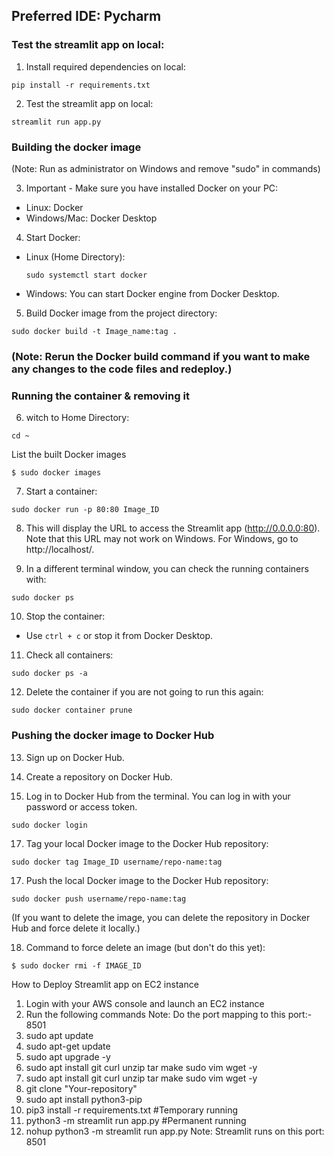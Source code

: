 ## Preferred IDE: Pycharm

### Test the streamlit app on local:

1. Install required dependencies on local:

```commandline
pip install -r requirements.txt
```


2. Test the streamlit app on local:

```
streamlit run app.py
```


### Building the docker image

(Note: Run as administrator on Windows and remove "sudo" in commands)

3. Important - Make sure you have installed Docker on your PC:
- Linux: Docker
- Windows/Mac: Docker Desktop

4. Start Docker:
- Linux (Home Directory):
  ```
  sudo systemctl start docker
  ```
- Windows: You can start Docker engine from Docker Desktop.

5. Build Docker image from the project directory:

```commandline
sudo docker build -t Image_name:tag .
```

### (Note: Rerun the Docker build command if you want to make any changes to the code files and redeploy.)

### Running the container & removing it

6. witch to Home Directory:

```
cd ~
```
List the built Docker images
```
$ sudo docker images
```

7. Start a container:
```commandline
sudo docker run -p 80:80 Image_ID
```

8. This will display the URL to access the Streamlit app (http://0.0.0.0:80). Note that this URL may not work on Windows. For Windows, go to http://localhost/.

9. In a different terminal window, you can check the running containers with:
```
sudo docker ps
```

10. Stop the container:
 - Use `ctrl + c` or stop it from Docker Desktop.

11. Check all containers:
 ```
 sudo docker ps -a
 ```

12. Delete the container if you are not going to run this again:
 ```
 sudo docker container prune
 ```

### Pushing the docker image to Docker Hub

13. Sign up on Docker Hub.

14. Create a repository on Docker Hub.

15. Log in to Docker Hub from the terminal. You can log in with your password or access token.
```
sudo docker login
```

17. Tag your local Docker image to the Docker Hub repository:
 ```
 sudo docker tag Image_ID username/repo-name:tag
 ```

17. Push the local Docker image to the Docker Hub repository:
 ```
 sudo docker push username/repo-name:tag
 ```

(If you want to delete the image, you can delete the repository in Docker Hub and force delete it locally.)

18. Command to force delete an image (but don't do this yet):
 ```
 $ sudo docker rmi -f IMAGE_ID
 ```
How to Deploy Streamlit app on EC2 instance
1. Login with your AWS console and launch an EC2 instance
2. Run the following commands
Note: Do the port mapping to this port:- 8501
3. sudo apt update
4. sudo apt-get update
5. sudo apt upgrade -y
6. sudo apt install git curl unzip tar make sudo vim wget -y
7. sudo apt install git curl unzip tar make sudo vim wget -y
8. git clone "Your-repository"
9. sudo apt install python3-pip
10. pip3 install -r requirements.txt
#Temporary running
11. python3 -m streamlit run app.py
#Permanent running
12. nohup python3 -m streamlit run app.py
Note: Streamlit runs on this port: 8501